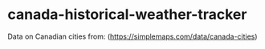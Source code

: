 # canada-historical-weather-tracker

Data on Canadian cities from: (https://simplemaps.com/data/canada-cities)
